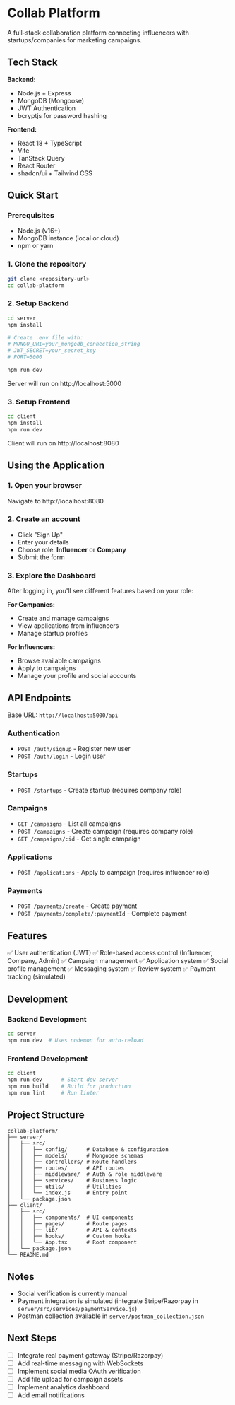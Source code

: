 # Collab Platform

A full-stack collaboration platform connecting influencers with startups/companies for marketing campaigns.

## Tech Stack

**Backend:**
- Node.js + Express
- MongoDB (Mongoose)
- JWT Authentication
- bcryptjs for password hashing

**Frontend:**
- React 18 + TypeScript
- Vite
- TanStack Query
- React Router
- shadcn/ui + Tailwind CSS

## Quick Start

### Prerequisites
- Node.js (v16+)
- MongoDB instance (local or cloud)
- npm or yarn

### 1. Clone the repository
```bash
git clone <repository-url>
cd collab-platform
```

### 2. Setup Backend
```bash
cd server
npm install

# Create .env file with:
# MONGO_URI=your_mongodb_connection_string
# JWT_SECRET=your_secret_key
# PORT=5000

npm run dev
```
Server will run on http://localhost:5000

### 3. Setup Frontend
```bash
cd client
npm install
npm run dev
```
Client will run on http://localhost:8080

## Using the Application

### 1. Open your browser
Navigate to http://localhost:8080

### 2. Create an account
- Click "Sign Up"
- Enter your details
- Choose role: **Influencer** or **Company**
- Submit the form

### 3. Explore the Dashboard
After logging in, you'll see different features based on your role:

**For Companies:**
- Create and manage campaigns
- View applications from influencers
- Manage startup profiles

**For Influencers:**
- Browse available campaigns
- Apply to campaigns
- Manage your profile and social accounts

## API Endpoints

Base URL: `http://localhost:5000/api`

### Authentication
- `POST /auth/signup` - Register new user
- `POST /auth/login` - Login user

### Startups
- `POST /startups` - Create startup (requires company role)

### Campaigns
- `GET /campaigns` - List all campaigns
- `POST /campaigns` - Create campaign (requires company role)
- `GET /campaigns/:id` - Get single campaign

### Applications
- `POST /applications` - Apply to campaign (requires influencer role)

### Payments
- `POST /payments/create` - Create payment
- `POST /payments/complete/:paymentId` - Complete payment

## Features

✅ User authentication (JWT)
✅ Role-based access control (Influencer, Company, Admin)
✅ Campaign management
✅ Application system
✅ Social profile management
✅ Messaging system
✅ Review system
✅ Payment tracking (simulated)

## Development

### Backend Development
```bash
cd server
npm run dev  # Uses nodemon for auto-reload
```

### Frontend Development
```bash
cd client
npm run dev      # Start dev server
npm run build    # Build for production
npm run lint     # Run linter
```

## Project Structure

```
collab-platform/
├── server/
│   ├── src/
│   │   ├── config/      # Database & configuration
│   │   ├── models/      # Mongoose schemas
│   │   ├── controllers/ # Route handlers
│   │   ├── routes/      # API routes
│   │   ├── middleware/  # Auth & role middleware
│   │   ├── services/    # Business logic
│   │   ├── utils/       # Utilities
│   │   └── index.js     # Entry point
│   └── package.json
├── client/
│   ├── src/
│   │   ├── components/  # UI components
│   │   ├── pages/       # Route pages
│   │   ├── lib/         # API & contexts
│   │   ├── hooks/       # Custom hooks
│   │   └── App.tsx      # Root component
│   └── package.json
└── README.md
```

## Notes

- Social verification is currently manual
- Payment integration is simulated (integrate Stripe/Razorpay in `server/src/services/paymentService.js`)
- Postman collection available in `server/postman_collection.json`

## Next Steps

- [ ] Integrate real payment gateway (Stripe/Razorpay)
- [ ] Add real-time messaging with WebSockets
- [ ] Implement social media OAuth verification
- [ ] Add file upload for campaign assets
- [ ] Implement analytics dashboard
- [ ] Add email notifications
